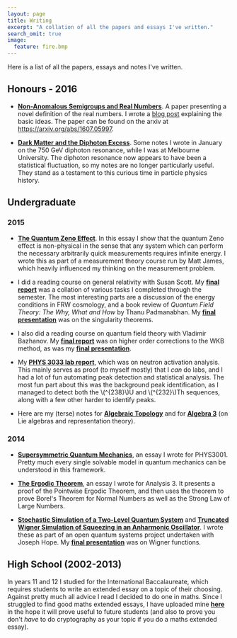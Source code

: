```yaml
---
layout: page
title: Writing
excerpt: "A collation of all the papers and essays I've written."
search_omit: true
image:
  feature: fire.bmp
---
```


Here is a list of all the papers, essays and notes I've written.

## Honours - 2016
* [**Non-Anomalous Semigroups and Real Numbers**](/documents/RealNumbers.pdf). A paper presenting a novel definition of the real numbers. I wrote a [blog post](https://damonbinder.github.io/blog/real-numbers/) explaining the basic ideas. The paper can be found on the arxiv at <https://arxiv.org/abs/1607.05997>.

* [**Dark Matter and the Diphoton Excess**](/documents/DiphotonResonance.pdf). Some notes I wrote in January on the 750 GeV diphoton resonance, while I was at Melbourne University. The diphoton resonance now appears to have been a statistical fluctuation, so my notes are no longer particularly useful. They stand as a testament to this curious time in particle physics history.

## Undergraduate

### 2015

* [**The Quantum Zeno Effect**](/documents/QuantumZeno.pdf). In this essay I show that the quantum Zeno effect is non-physical in the sense that any system which can perform the necessary arbitrarily quick measurements requires infinite energy. I wrote this as part of a measurement theory course run by Matt James, which heavily influenced my thinking on the measurement problem.

* I did a reading course on general relativity with Susan Scott. My [**final report**](/documents/GRReport.pdf) was a collation of various tasks I completed through the semester. The most interesting parts are a discussion of the energy conditions in FRW cosmology, and a book review of *Quantum Field Theory: The Why, What and How* by Thanu Padmanabhan. My [**final presentation**](/documents/GRPresentation.pdf) was on the singularity theorems.

* I also did a reading course on quantum field theory with Vladimir Bazhanov. My [**final report**](/documents/WKBReport.pdf) was on higher order corrections to the WKB method, as was my [**final presentation**](/documents/WKBPresentation.pdf).

* My [**PHYS 3033 lab report**](/documents/PHYS3033Lab.pdf), which was on neutron activation analysis. This mainly serves as proof (to myself mostly) that I *can* do labs, and I had a lot of fun automating peak detection and statistical analysis. The most fun part about this was the background peak identification, as I managed to detect both the \\(^{238}\\)U and \\(^{232}\\)Th sequences, along with a few other harder to identify peaks.

* Here are my (terse) notes for [**Algebraic Topology**](/documents/AlgebraicTopologyRN.pdf) and for [**Algebra 3**](/documents/Algebra3RN.pdf) (on Lie algebras and representation theory).

### 2014
* [**Supersymmetric Quantum Mechanics**](/documents/SUSYQM.pdf), an essay I wrote for PHYS3001. Pretty much every single solvable model in quantum mechanics can be understood in this framework.

* [**The Ergodic Theorem**](/documents/ErgodicTheorem.pdf), an essay I wrote for Analysis 3. It presents a proof of the Pointwise Ergodic Theorem, and then uses the theorem to prove Borel's Theorem for Normal Numbers as well as the Strong Law of Large Numbers.

* [**Stochastic Simulation of a Two-Level Quantum System**](/documents/OpenQuant1.pdf) and [**Truncated Wigner Simulation of Squeezing in an Anharmonic Oscillator**](/documents/OpenQuant2.pdf). I wrote these as part of an open quantum systems project undertaken with Joseph Hope. My [**final presentation**](/documents/Wigner.pdf) was on Wigner functions.

## High School  (2002-2013)
In years 11 and 12 I studied for the International Baccalaureate, which requires students to write an extended essay on a topic of their choosing. Against pretty much all advice I read I decided to do one in maths. Since I struggled to find good maths extended essays, I have uploaded mine [**here**](/documents/ExtendedEssay.pdf) in the hope it will prove useful to future students (and also to prove you don't *have* to do cryptography as your topic if you do a maths extended essay).